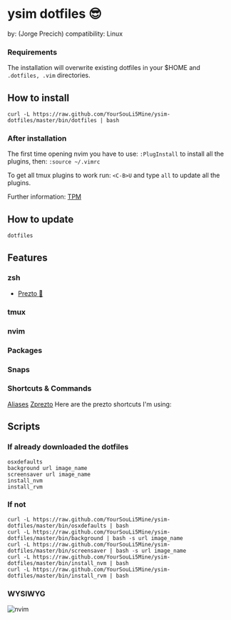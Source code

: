# ysim dotfiles :sunglasses:
by: (Jorge Precich)
compatibility: Linux

### Requirements

The installation will overwrite existing dotfiles in your $HOME and `.dotfiles, .vim` directories.

## How to install

```
curl -L https://raw.github.com/YourSouLi5Mine/ysim-dotfiles/master/bin/dotfiles | bash
```

### After installation

The first time opening nvim you have to use: `:PlugInstall` to install all the plugins, then: `:source ~/.vimrc`

To get all tmux plugins to work run: `<C-B>U` and type `all` to update all the plugins.

Further information: [TPM](https://github.com/tmux-plugins/tpm)

## How to update

`dotfiles`

## Features

### zsh

* [Prezto :green_heart:](https://github.com/sorin-ionescu/prezto)

### tmux

### nvim

### Packages

### Snaps

### Shortcuts & Commands

[Aliases](/shell/shell_aliases)
[Zprezto](https://github.com/sorin-ionescu/prezto/tree/master/modules)
Here are the prezto shortcuts I'm using:

## Scripts

### If already downloaded the dotfiles

```
osxdefaults
background url image_name
screensaver url image_name
install_nvm
install_rvm
```

### If not

```
curl -L https://raw.github.com/YourSouLi5Mine/ysim-dotfiles/master/bin/osxdefaults | bash
curl -L https://raw.github.com/YourSouLi5Mine/ysim-dotfiles/master/bin/background | bash -s url image_name
curl -L https://raw.github.com/YourSouLi5Mine/ysim-dotfiles/master/bin/screensaver | bash -s url image_name
curl -L https://raw.github.com/YourSouLi5Mine/ysim-dotfiles/master/bin/install_nvm | bash
curl -L https://raw.github.com/YourSouLi5Mine/ysim-dotfiles/master/bin/install_rvm | bash
```
### WYSIWYG

![nvim](/files/nvim.png)
